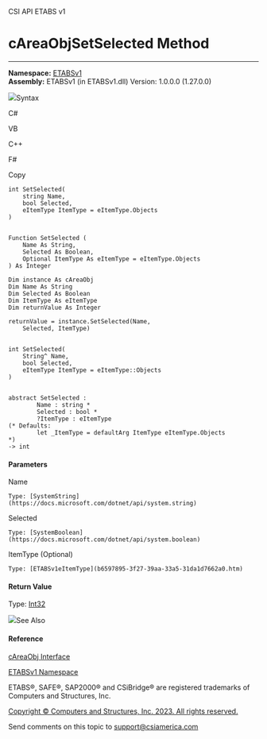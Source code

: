 ﻿

CSI API ETABS v1

# cAreaObjSetSelected Method  
  
---  
  
**Namespace:** [ETABSv1](2780f1b8-2033-5289-2298-1cdb2a7508d9.htm)  
**Assembly:** ETABSv1 (in ETABSv1.dll) Version: 1.0.0.0 (1.27.0.0)

![](../icons/SectionExpanded.png)Syntax

C#

VB

C++

F#

Copy

    
    
    int SetSelected(
    	string Name,
    	bool Selected,
    	eItemType ItemType = eItemType.Objects
    )
    
    
    Function SetSelected ( 
    	Name As String,
    	Selected As Boolean,
    	Optional ItemType As eItemType = eItemType.Objects
    ) As Integer
    
    Dim instance As cAreaObj
    Dim Name As String
    Dim Selected As Boolean
    Dim ItemType As eItemType
    Dim returnValue As Integer
    
    returnValue = instance.SetSelected(Name, 
    	Selected, ItemType)
    
    
    int SetSelected(
    	String^ Name, 
    	bool Selected, 
    	eItemType ItemType = eItemType::Objects
    )
    
    
    abstract SetSelected : 
            Name : string * 
            Selected : bool * 
            ?ItemType : eItemType 
    (* Defaults:
            let _ItemType = defaultArg ItemType eItemType.Objects
    *)
    -> int 
    

#### Parameters

Name

    Type: [SystemString](https://docs.microsoft.com/dotnet/api/system.string)  

Selected

    Type: [SystemBoolean](https://docs.microsoft.com/dotnet/api/system.boolean)  

ItemType (Optional)

    Type: [ETABSv1eItemType](b6597895-3f27-39aa-33a5-31da1d7662a0.htm)  

#### Return Value

Type: [Int32](https://docs.microsoft.com/dotnet/api/system.int32)

![](../icons/SectionExpanded.png)See Also

#### Reference

[cAreaObj Interface](2cda9b42-232e-6821-8caa-dc87fd84fed0.htm)

[ETABSv1 Namespace](2780f1b8-2033-5289-2298-1cdb2a7508d9.htm)

ETABS®, SAFE®, SAP2000® and CSiBridge® are registered trademarks of Computers
and Structures, Inc.  

[Copyright © Computers and Structures, Inc. 2023. All rights
reserved.](http://www.csiamerica.com)

Send comments on this topic to
[support@csiamerica.com](mailto:support%40csiamerica.com?Subject=CSI%20API%20ETABS%20v1)

